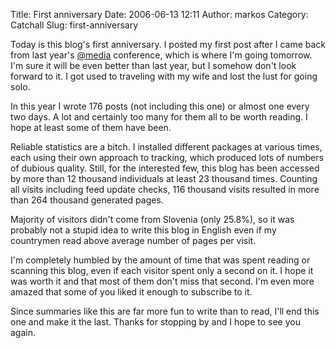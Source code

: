 Title: First anniversary
Date: 2006-06-13 12:11
Author: markos
Category: Catchall
Slug: first-anniversary

Today is this blog's first anniversary. I posted my first post after I
came back from last year's [@media](http://www.vivabit.com/atmedia/)
conference, which is where I'm going tomorrow. I'm sure it will be even
better than last year, but I somehow don't look forward to it. I got
used to traveling with my wife and lost the lust for going solo.

In this year I wrote 176 posts (not including this one) or almost one
every two days. A lot and certainly too many for them all to be worth
reading. I hope at least some of them have been.

Reliable statistics are a bitch. I installed different packages at
various times, each using their own approach to tracking, which produced
lots of numbers of dubious quality. Still, for the interested few, this
blog has been accessed by more than 12 thousand individuals at least 23
thousand times. Counting all visits including feed update checks, 116
thousand visits resulted in more than 264 thousand generated pages.

Majority of visitors didn't come from Slovenia (only 25.8%), so it was
probably not a stupid idea to write this blog in English even if my
countrymen read above average number of pages per visit.

I'm completely humbled by the amount of time that was spent reading or
scanning this blog, even if each visitor spent only a second on it. I
hope it was worth it and that most of them don't miss that second. I'm
even more amazed that some of you liked it enough to subscribe to it.

Since summaries like this are far more fun to write than to read, I'll
end this one and make it the last. Thanks for stopping by and I hope to
see you again.

